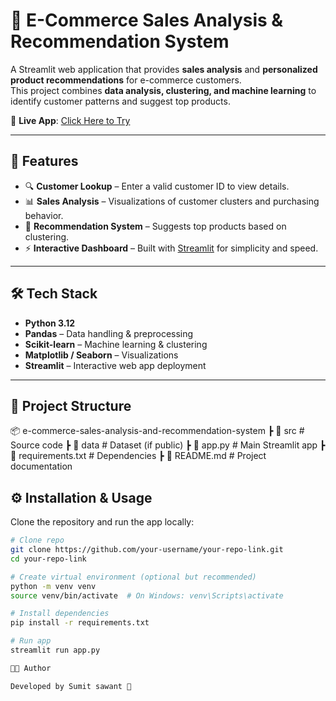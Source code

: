 # 🛒 E-Commerce Sales Analysis & Recommendation System  

A Streamlit web application that provides **sales analysis** and **personalized product recommendations** for e-commerce customers.  
This project combines **data analysis, clustering, and machine learning** to identify customer patterns and suggest top products.  

🚀 **Live App**: [Click Here to Try](https://e-commerce-sales-analysis-and-recommendation-system-icql6evf3a.streamlit.app/)  

---

## 📌 Features  
- 🔍 **Customer Lookup** – Enter a valid customer ID to view details.  
- 📊 **Sales Analysis** – Visualizations of customer clusters and purchasing behavior.  
- 🎯 **Recommendation System** – Suggests top products based on clustering.  
- ⚡ **Interactive Dashboard** – Built with [Streamlit](https://streamlit.io/) for simplicity and speed.  

---

## 🛠️ Tech Stack  
- **Python 3.12**  
- **Pandas** – Data handling & preprocessing  
- **Scikit-learn** – Machine learning & clustering  
- **Matplotlib / Seaborn** – Visualizations  
- **Streamlit** – Interactive web app deployment  

---

## 📂 Project Structure  
📦 e-commerce-sales-analysis-and-recommendation-system
┣ 📂 src # Source code
┣ 📂 data # Dataset (if public)
┣ 📜 app.py # Main Streamlit app
┣ 📜 requirements.txt # Dependencies
┣ 📜 README.md # Project documentation

## ⚙️ Installation & Usage  
Clone the repository and run the app locally:  

```bash
# Clone repo
git clone https://github.com/your-username/your-repo-link.git
cd your-repo-link

# Create virtual environment (optional but recommended)
python -m venv venv
source venv/bin/activate  # On Windows: venv\Scripts\activate

# Install dependencies
pip install -r requirements.txt

# Run app
streamlit run app.py

👨‍💻 Author

Developed by Sumit sawant 👋
